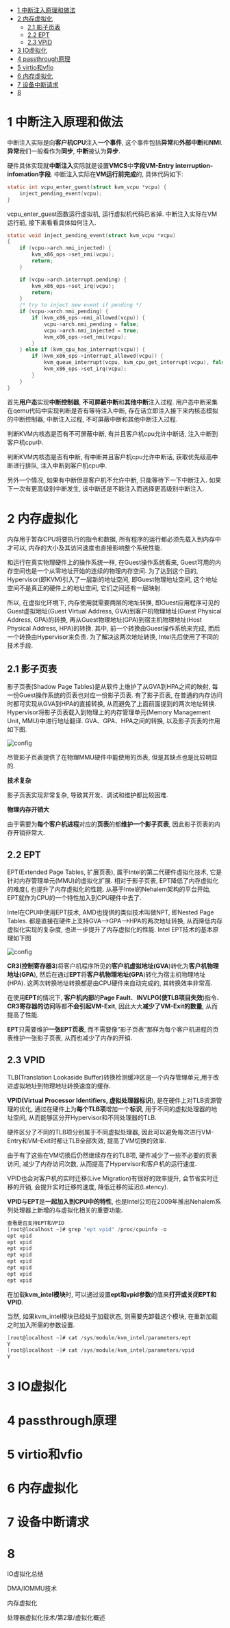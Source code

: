 
<!-- @import "[TOC]" {cmd="toc" depthFrom=1 depthTo=6 orderedList=false} -->

<!-- code_chunk_output -->

* [1 中断注入原理和做法](#1-中断注入原理和做法)
* [2 内存虚拟化](#2-内存虚拟化)
	* [2.1 影子页表](#21-影子页表)
	* [2.2 EPT](#22-ept)
	* [2.3 VPID](#23-vpid)
* [3 IO虚拟化](#3-io虚拟化)
* [4 passthrough原理](#4-passthrough原理)
* [5 virtio和vfio](#5-virtio和vfio)
* [6 内存虚拟化](#6-内存虚拟化)
* [7 设备中断请求](#7-设备中断请求)
* [8](#8)

<!-- /code_chunk_output -->

# 1 中断注入原理和做法

中断注入实际是向**客户机CPU**注入**一个事件**, 这个事件包括**异常**和**外部中断**和**NMI**. **异常**我们一般看作为**同步**, **中断**被认为**异步**. 

硬件具体实现就**中断注入**实际就是设置**VMCS**中**字段VM-Entry interruption\-infomation字段**. 中断注入实际在**VM运行前完成**的, 具体代码如下: 

```c
static int vcpu_enter_guest(struct kvm_vcpu *vcpu) {
    inject_pending_event(vcpu);
}
```

vcpu\_enter\_guest函数运行虚拟机, 运行虚拟机代码已省掉. 中断注入实际在VM运行前, 接下来看看具体如何注入. 

```c
static void inject_pending_event(struct kvm_vcpu *vcpu)
{
    if (vcpu->arch.nmi_injected) {
        kvm_x86_ops->set_nmi(vcpu);
        return;
    }

    if (vcpu->arch.interrupt.pending) {
        kvm_x86_ops->set_irq(vcpu);
        return;
    }
    /* try to inject new event if pending */
    if (vcpu->arch.nmi_pending) {
        if (kvm_x86_ops->nmi_allowed(vcpu)) {
            vcpu->arch.nmi_pending = false;
            vcpu->arch.nmi_injected = true;
            kvm_x86_ops->set_nmi(vcpu);
        }
    } else if (kvm_cpu_has_interrupt(vcpu)) {
        if (kvm_x86_ops->interrupt_allowed(vcpu)) {
            kvm_queue_interrupt(vcpu, kvm_cpu_get_interrupt(vcpu), false);
            kvm_x86_ops->set_irq(vcpu);
        }
    }
}
```

首先**用户态**实现**中断控制器**, **不可屏蔽中断**和**其他中断**注入过程. 用户态中断采集在qemu代码中实现判断是否有等待注入中断, 存在话立即注入接下来内核态模拟的中断控制器, 中断注入过程, 不可屏蔽中断和其他中断注入过程. 

判断KVM内核态是否有不可屏蔽中断, 有并且客户机cpu允许中断话, 注入中断到客户机cpu中. 

判断KVM内核态是否有中断, 有中断并且客户机cpu允许中断话, 获取优先级高中断进行排队, 注入中断到客户机cpu中. 

另外一个情况, 如果有中断但是客户机不允许中断, 只能等待下一下中断注入. 如果下一次有更高级别中断发生, 该中断还是不能注入而选择更高级别中断注入. 




# 2 内存虚拟化

内存用于暂存CPU将要执行的指令和数据, 所有程序的运行都必须先载入到内存中才可以, 内存的大小及其访问速度也直接影响整个系统性能. 

和运行在真实物理硬件上的操作系统一样, 在Guest操作系统看来, Guest可用的内存空间也是一个从零地址开始的连续的物理内存空间. 为了达到这个目的, Hypervisor(即KVM)引入了一层新的地址空间, 即Guest物理地址空间, 这个地址空间不是真正的硬件上的地址空间, 它们之间还有一层映射. 

所以, 在虚拟化环境下, 内存使用就需要两层的地址转换, 即Guest应用程序可见的Guest虚拟地址(Guest Virtual Address, GVA)到客户机物理地址(Guest Physical Address, GPA)的转换, 再从Guest物理地址(GPA)到宿主机物理地址(Host Physical Address, HPA)的转换. 其中, 前一个转换由Guest操作系统来完成, 而后一个转换由Hypervisor来负责. 为了解决这两次地址转换, Intel先后使用了不同的技术手段. 

## 2.1 影子页表

影子页表(Shadow Page Tables)是从软件上维护了从GVA到HPA之间的映射, 每一份Guest操作系统的页表也对应一份影子页表. 有了影子页表, 在普通的内存访问时都可实现从GVA到HPA的直接转换, 从而避免了上面前面提到的两次地址转换. Hypervisor将影子页表载入到物理上的内存管理单元(Memory Management Unit, MMU)中进行地址翻译. GVA、GPA、HPA之间的转换, 以及影子页表的作用如下图. 

![config](./images/5.png)

尽管影子页表提供了在物理MMU硬件中能使用的页表, 但是其缺点也是比较明显的. 

**技术复杂**

影子页表实现非常复杂, 导致其开发、调试和维护都比较困难. 

**物理内存开销大**

由于需要为**每个客户机进程**对应的**页表**的都**维护一个影子页表**, 因此影子页表的内存开销非常大. 

## 2.2 EPT

EPT(Extended Page Tables, 扩展页表), 属于Intel的第二代硬件虚拟化技术, 它是针对内存管理单元(MMU)的虚拟化扩展. 相对于影子页表, EPT降低了内存虚拟化的难度(, 也提升了内存虚拟化的性能. 从基于Intel的Nehalem架构的平台开始, EPT就作为CPU的一个特性加入到CPU硬件中去了. 

Intel在CPU中使用EPT技术, AMD也提供的类似技术叫做NPT, 即Nested Page Tables. 都是直接在硬件上支持GVA-->GPA-->HPA的两次地址转换, 从而降低内存虚拟化实现的复杂度, 也进一步提升了内存虚拟化的性能. Intel EPT技术的基本原理如下图

![config](./images/6.png)

**CR3(控制寄存器3**)将客户机程序所见的**客户机虚拟地址(GVA**)转化为**客户机物理地址(GPA**), 然后在通过**EPT**将**客户机物理地址(GPA**)转化为宿主机物理地址(HPA). 这两次转换地址转换都是由CPU硬件来自动完成的, 其转换效率非常高. 

在使用**EPT**的情况下, **客户机内部**的**Page Fault**、**INVLPG(使TLB项目失效**)指令、**CR3寄存器的访问**等都**不会引起VM\-Exit**, 因此大大**减少了VM\-Exit的数量**, 从而提高了性能. 

**EPT**只需要维护**一张EPT页表**, 而不需要像“影子页表”那样为每个客户机进程的页表维护一张影子页表, 从而也减少了内存的开销. 

## 2.3 VPID

TLB(Translation Lookaside Buffer)转换检测缓冲区是一个内存管理单元,用于改进虚拟地址到物理地址转换速度的缓存. 

**VPID(Virtual Processor Identifiers, 虚拟处理器标识**), 是在硬件上对TLB资源管理的优化, 通过在硬件上为**每个TLB项**增加一个**标识**, 用于不同的虚拟处理器的地址空间, 从而能够区分开Hypervisor和不同处理器的TLB. 

硬件区分了不同的TLB项分别属于不同虚拟处理器, 因此可以避免每次进行VM-Entry和VM-Exit时都让TLB全部失效, 提高了VM切换的效率. 

由于有了这些在VM切换后仍然继续存在的TLB项, 硬件减少了一些不必要的页表访问, 减少了内存访问次数, 从而提高了Hypervisor和客户机的运行速度. 

VPID也会对客户机的实时迁移(Live Migration)有很好的效率提升, 会节省实时迁移的开销, 会提升实时迁移的速度, 降低迁移的延迟(Latency). 

**VPID**与**EPT**是**一起加入到CPU中的特性**, 也是Intel公司在2009年推出Nehalem系列处理器上新增的与虚拟化相关的重要功能. 

```c
查看是否支持EPT和VPID
[root@localhost ~]# grep "ept vpid" /proc/cpuinfo -o
ept vpid
ept vpid
ept vpid
ept vpid
ept vpid
ept vpid
ept vpid
ept vpid
```

在加载**kvm\_intel模块**时, 可以通过设置**ept和vpid参数**的值来**打开或关闭EPT和VPID**. 

当然, 如果kvm\_intel模块已经处于加载状态, 则需要先卸载这个模块, 在重新加载之时加入所需的参数设置. 

```c
[root@localhost ~]# cat /sys/module/kvm_intel/parameters/ept
Y
[root@localhost ~]# cat /sys/module/kvm_intel/parameters/vpid
Y
```

# 3 IO虚拟化



# 4 passthrough原理

# 5 virtio和vfio

# 6 内存虚拟化

# 7 设备中断请求

# 8 

IO虚拟化总结

DMA/IOMMU技术

内存虚拟化

处理器虚拟化技术/第2章/虚拟化概述